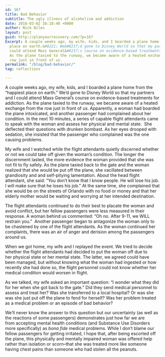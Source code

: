 ```yaml
---
id: 167
title: Bad Behavior
subtitle: The ugly illness of alcoholism and addiction
date: 2016-03-02 16:18:40 +0000
author: Nick Niles
layout: post
guid: http://planyourrecovery.com/?p=167
Excerpt: A couple weeks ago, my wife, kids, and I boarded a plane home from the &#8220;happiest
  place on earth.&#8221; We&#8217;d gone to Disney World so that my partners and I
  could attend Mass General&#8217;s course on evidence-based treatments for addiction.
  As the plane taxied to the runway, we became aware of a heated exchange from the
  row just in front of us.
permalink: "/blog/bad-behavior/"
tag: reflections

---
```

A couple weeks ago, my wife, kids, and I boarded a plane home from the “happiest place on earth.” We’d gone to Disney World so that my partners and I could attend Mass General’s course on evidence-based treatments for addiction. As the plane taxied to the runway, we became aware of a heated exchange from the row just in front of us. Apparently, a woman had boarded the plane intoxicated, and another passenger had complained about her condition. <!--more--> In the next 10 minutes, a series of capable flight attendants came to speak with the woman and assess her physical and mental state.  She deflected their questions with drunken bombast. As her eyes drooped with sedation, she insisted that the passenger who complained was the one causing problems.

My wife and I watched while the flight attendants quietly discerned whether or not we could take off given the woman’s condition. The longer the discernment lasted, the more evidence the woman provided that she was not fit to fly safely. As the plane taxied back to the gate and the woman realized that she would be put off the plane, she vacillated between grandiosity and and self-pitying lamentation. About the head flight attendant, she said: “You don’t know that I know people. He will lose his job. I will make sure that he loses his job.” At the same time, she complained that she would be on the streets of Orlando with no food or money and that her elderly mother would be waiting and worrying at her intended destination.

The flight attendants continued to do their best to placate the woman and avoid conflict, but her fellow passengers were less measured in their response. A woman behind us commented: “Oh no. After 9-11, we WILL restrain you.”  Another passenger began to antagonize the woman only to be chastened by one of the flight attendants. As the woman continued her complaints, there was an air of anger and derision among the passengers around us.

When we got home, my wife and I replayed the event. We tried to decide whether the flight attendants had decided to put the woman off due to her physical state or her mental state. The latter, we agreed could have been managed, but without knowing what the woman had ingested or how recently she had done so, the flight personnel could not know whether her medical condition would worsen in flight.

As we talked, my wife asked an important question: “I wonder what they did for her when she got back to the gate.” Did they send medical personnel to assess and treat her? Was she transferred to a local hospital? Or was she was she just put off the plane to fend for herself? Was her problem treated as a medical problem or an episode of bad behavior?

We’ll never know the answer to this question but our uncertainty (as well as the reactions of some passengers) demonstrates just how far we are from accepting mental health conditions (and Substance Use Disorders more specifically) as <em>bona fide</em> medical problems. While I don’t blame our fellow passengers for getting irritated, I hope that, after being escorted off the plane, this physically and mentally impaired woman was offered help rather than isolation or scorn–that she was treated more like someone having chest pains than someone who had stolen all the peanuts.